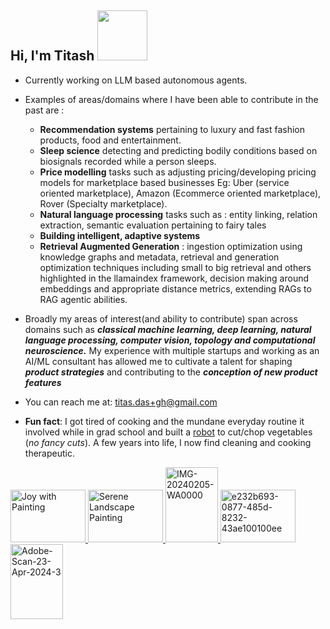 <h2>Hi, I'm Titash <img src="https://s11.gifyu.com/images/SGbuh.gif" width="80"></h2>

- Currently working on LLM based autonomous agents. 

- Examples of areas/domains where I have been able to contribute in the past are : 
  * **Recommendation systems** pertaining to luxury and fast fashion products, food and entertainment. 
  * **Sleep science** detecting and predicting bodily conditions based on biosignals recorded while a person sleeps.
  * **Price modelling** tasks such as adjusting pricing/developing pricing models for marketplace based businesses Eg: Uber (service oriented marketplace), Amazon (Ecommerce oriented marketplace), Rover (Specialty marketplace). 
  * **Natural language processing** tasks such as : entity linking, relation extraction, semantic evaluation pertaining to fairy tales
  * **Building intelligent, adaptive systems**
  * **Retrieval Augmented Generation** : ingestion optimization using knowledge graphs and metadata, retrieval and generation optimization techniques including small to big retrieval and others highlighted in the llamaindex framework, decision making around embeddings and appropriate distance metrics, extending RAGs to RAG agentic abilities. 
<!--
- You can find my updated resume as of February 2023 [here](https://drive.google.com/file/d/1mg-NIoH6mSy1pY4gpwvzfkX4O5vbnJem/view?usp=sharing). 
- Your AI partner through [Invisible](https://www.invisible.co/) and [Implant Intelligence](https://implantintelligence.godaddysites.com/) -->
<!--
- I’m looking to collaborate on the project [Tinytots](https://github.com/TitasDas/Tinytots) . Every now and then also try to fix issues and contribute to [Giveme5W1H](https://github.com/fhamborg/Giveme5W1H). -->
- Broadly my areas of interest(and ability to contribute) span across domains such as ***classical machine learning, deep learning, natural language processing, computer vision, topology and computational neuroscience.*** My experience with multiple startups and working as an AI/ML consultant has allowed me to cultivate a talent for shaping ***product strategies*** and contributing to the ***conception of new product features***
- You can reach me at: titas.das+gh@gmail.com  

- **Fun fact**: I got tired of cooking and the mundane everyday routine it involved while in grad school and built a [robot](https://sites.google.com/site/jullienor2014/homepage) to cut/chop vegetables (*no fancy cuts*). A few years into life, I now find cleaning and cooking therapeutic.


<a href="https://ibb.co/kGNWBp6">
    <img src="https://i.ibb.co/QJy1QZj/joy-wtih-painting-21st-jan-dynamic.jpg" alt="Joy with Painting" width="120" height="84" />
</a>
<a href="https://ibb.co/s5Wvy0B">
    <img src="https://i.ibb.co/WDVWgbT/DALL-E-2024-01-22-02-30-32-Create-a-digital-image-of-a-serene-landscape-painting-featuring-a-twiligh.png" alt="Serene Landscape Painting" width="120" height="84" />
</a>
<a href="https://ibb.co/q5pCbc5">
    <img src="https://i.ibb.co/rsH3nzs/IMG-20240205-WA0000.jpg" alt="IMG-20240205-WA0000" width="84" height="120" />
</a>
<a href="https://ibb.co/SwL6cjj">
    <img src="https://i.ibb.co/v4tchFF/e232b693-0877-485d-8232-43ae100100ee.webp" alt="e232b693-0877-485d-8232-43ae100100ee" width="120" height="84" />
</a>

<a href="https://ibb.co/bHnTpJB">
    <img src="https://i.ibb.co/cbd0zLF/Adobe-Scan-23-Apr-2024-3.jpg" alt="Adobe-Scan-23-Apr-2024-3" width="84" height="120" />
</a>









<!--
**TitasDas/TitasDas** is a ✨ _special_ ✨ repository because its `README.md` (this file) appears on your GitHub profile.

Here are some ideas to get you started:

- 🔭 I’m currently working on ...
- 🌱 I’m currently learning ...
- 👯 I’m looking to collaborate on ...
- 🤔 I’m looking for help with ...
- 💬 Ask me about ...
- 📫 How to reach me: ...
- 😄 Pronouns: ...
- ⚡ Fun fact: ...
-->
